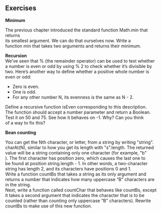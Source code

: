 Exercises  
-------
  
**Minimum**  

The previous chapter introduced the standard function Math.min that returns  
its smallest argument. We can do that ourselves now. Write a  
function min that takes two arguments and returns their minimum.  

**Recursion**  
We’ve seen that % (the remainder operator) can be used to test whether  
a number is even or odd by using % 2 to check whether it’s divisible by  
two. Here’s another way to define whether a positive whole number is  
even or odd:  
* Zero is even.
* One is odd.
* For any other number N, its evenness is the same as N - 2.  

Define a recursive function isEven corresponding to this description.  
The function should accept a number parameter and return a Boolean.  
Test it on 50 and 75. See how it behaves on -1. Why? Can you think  
of a way to fix this?  

**Bean counting**

You can get the Nth character, or letter, from a string by writing "string".  
charAt(N), similar to how you get its length with "s".length. The returned   
value will be a string containing only one character (for example, "b"   
). The first character has position zero, which causes the last one to   
be found at position string.length - 1. In other words, a two-character   
string has length 2, and its characters have positions 0 and 1.   
Write a function countBs that takes a string as its only argument and   
returns a number that indicates how many uppercase “B” characters are   
in the string.   
Next, write a function called countChar that behaves like countBs, except   
it takes a second argument that indicates the character that is to be   
counted (rather than counting only uppercase “B” characters). Rewrite   
countBs to make use of this new function.   

